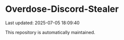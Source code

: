 # Overdose-Discord-Stealer

Last updated: 2025-07-05 18:09:40

This repository is automatically maintained.
